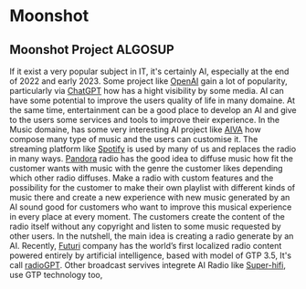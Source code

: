 # Moonshot
## Moonshot Project ALGOSUP

If it exist a very popular subject in IT, it's certainly AI, especially at the end of 2022 and early 2023.
Some project like [OpenAI](https://openai.com/) gain a lot of popularity, particularly via [ChatGPT](https://openai.com/blog/chatgpt/) how has a hight visibility by some media.
AI can have some potential to improve the users quality of life in many domaine.
At the same time, entertainment can be a good place to develop an AI and give to the users some services and tools to improve their experience.
In the Music domaine, has some very interesting AI project like [AIVA](https://www.aiva.ai/) how compose many type of music and the users can customise it.
The streaming platform like [Spotify](https://www.spotify.com/fr/premium/) is used by many of us and replaces the radio in many ways. [Pandora](https://en.wikipedia.org/wiki/Pandora_(service)) radio has the good idea to diffuse music how fit the customer wants with music with the genre the customer likes depending which other radio diffuses.
Make a radio with custom features and the possibility for the customer to make their own playlist with different kinds of music there and create a new experience with new music generated by an AI sound good for customers who want to improve this musical experience in every place at every moment.
The customers create the content of the radio itself without any copyright and
listen to some music requested by other users.
In the nutshell, the main idea is creating a radio generate by an AI.
Recently, [Futuri](https://futurimedia.com/) company has the world’s first localized radio content powered entirely by artificial intelligence, based with model of GTP 3.5, It's call [radioGPT](https://futurimedia.com/radiogpt/).
Other broadcast servives integrete AI Radio like [Super-hifi](https://www.superhifi.com/AI-Radio), use GTP technology too, 


















   
















